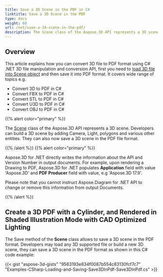```yaml
---
title: Save a 3D Scene in the PDF in C#
linktitle: Save a 3D Scene in the PDF
type: docs
weight: 60
url: /net/save-a-3d-scene-in-the-pdf/
description: The Scene class of the Aspose.3D API represents a 3D scene. Developers can build a 3D scene by adding Camera, Light, polygons and various other entities. They can also now save a 3D scene in the PDF file format.
---
```


## **Overview**

This article explains how you can convert 3D file to PDF format using C# .NET 3D file manipulation and conversion API, first you need to [load 3D file into Scene object](https://docs.aspose.com/3d/net/create-and-read-an-existing-3d-scene/) and then save it into PDF format. It covers wide range of topics e.g.

- Convert 3D to PDF in C#
- Convert FBX to PDF in C#
- Convert STL to PDF in C#
- Convert U3D to PDF in C#
- Convert OBJ to PDF in C#

{{% alert color="primary" %}} 

The [Scene](https://reference.aspose.com/3d/net/aspose.threed/scene) class of the Aspose.3D API represents a 3D scene. Developers can build a 3D scene by adding Camera, Light, polygons and various other entities. They can also now save a 3D scene in the PDF file format.

{{% /alert %}} {{% alert color="primary" %}} 

Aspose.3D for .NET directly writes the information about the API and Version Number in output documents. For example, upon rendering a Drawing to PDF, Aspose.3D for .NET populates **Application** field with value 'Aspose.3D' and **PDF Producer** field with value, e.g 'Aspose.3D 17.9'.

Please note that you cannot instruct Aspose.Diagram for .NET API to change or remove this information from output Documents.

{{% /alert %}} 
## **Create a 3D PDF with a Cylinder, and Rendered in Shaded Illustration Mode with CAD Optimized Lighting**
The Save method of the **Scene** class allows to save a 3D scene in the PDF format. Developers may load any 3D supported file or build a new 3D scene, they can save a 3D scene in the PDF format as shown in this C# code example:

{{< gist "aspose-3d-gists" "9563193e834f0087b554c83130fcf7c7" "Examples-CSharp-Loading-and-Saving-Save3DInPdf-Save3DInPdf.cs" >}}
